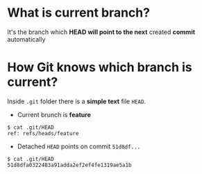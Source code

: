 # What is **current branch**?

It's the branch which **HEAD will point to the next** created **commit** automatically

# How Git knows **which branch is current**?

Inside `.git` folder there is a **simple text** file `HEAD`.

- Current brunch is **feature**
```
$ cat .git/HEAD
ref: refs/heads/feature
```  

- Detached `HEAD` points on commit `51d8df...`
```
$ cat .git/HEAD
51d8dfa0322483a91adda2ef2ef4fe1319ae5a1b
```  
